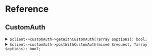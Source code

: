 # Reference
## CustomAuth
<details><summary><code>$client->customAuth->getWithCustomAuth(?array $options): bool;</code></summary>
<dl>
<dd>

#### 📝 Description

<dl>
<dd>

<dl>
<dd>

GET request with custom auth scheme
</dd>
</dl>
</dd>
</dl>

#### 🔌 Usage

<dl>
<dd>

<dl>
<dd>

```php
$client->customAuth->getWithCustomAuth(?array $options): bool;
```
</dd>
</dl>
</dd>
</dl>


</dd>
</dl>
</details>

<details><summary><code>$client->customAuth->postWithCustomAuth(mixed $request, ?array $options): bool;</code></summary>
<dl>
<dd>

#### 📝 Description

<dl>
<dd>

<dl>
<dd>

POST request with custom auth scheme
</dd>
</dl>
</dd>
</dl>

#### 🔌 Usage

<dl>
<dd>

<dl>
<dd>

```php
$client->customAuth->postWithCustomAuth(mixed $request, ?array $options): bool;
```
</dd>
</dl>
</dd>
</dl>


</dd>
</dl>
</details>
